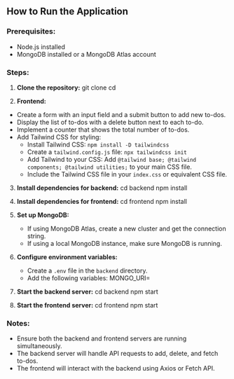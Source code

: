## How to Run the Application

### Prerequisites:
- Node.js installed
- MongoDB installed or a MongoDB Atlas account

### Steps:
1. **Clone the repository:**
    git clone <repository-url>
    cd <repository-directory>

2. **Frontend:**
- Create a form with an input field and a submit button to add new to-dos.
- Display the list of to-dos with a delete button next to each to-do.
- Implement a counter that shows the total number of to-dos.
- Add Tailwind CSS for styling:
  - Install Tailwind CSS: `npm install -D tailwindcss`
  - Create a `tailwind.config.js` file: `npx tailwindcss init`
  - Add Tailwind to your CSS: Add `@tailwind base; @tailwind components; @tailwind utilities;` to your main CSS file.
  - Include the Tailwind CSS file in your `index.css` or equivalent CSS file.
    
3. **Install dependencies for backend:**
    cd backend
    npm install

4. **Install dependencies for frontend:**
    cd frontend
    npm install
   
5. **Set up MongoDB:**
    - If using MongoDB Atlas, create a new cluster and get the connection string.
    - If using a local MongoDB instance, make sure MongoDB is running.

6. **Configure environment variables:**
    - Create a `.env` file in the `backend` directory.
    - Add the following variables:
      MONGO_URI=<your-mongodb-uri>

7. **Start the backend server:**
    cd backend
    npm start
   
8. **Start the frontend server:**
    cd frontend
    npm start

### Notes:
- Ensure both the backend and frontend servers are running simultaneously.
- The backend server will handle API requests to add, delete, and fetch to-dos.
- The frontend will interact with the backend using Axios or Fetch API.
